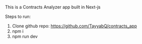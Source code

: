 This is a Contracts Analyzer app built in Next-js

Steps to run:
1) Clone github repo: https://github.com/TayyabQ/contracts_app
2) npm i
3) npm run dev

